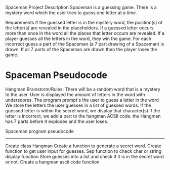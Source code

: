 Spaceman Project
Description
Spaceman is a guessing game. There is a mystery word which the user tries to guess one letter at a time.

Requirements
If the guessed letter is in the mystery word, the position(s) of the letter(s) are revealed in the placeholders.
If a guessed letter occurs more than once in the word all the places that letter occurs are revealed.
If a player guesses all the letters in the word, they win the game.
For each incorrect guess a part of the Spaceman (a 7 part drawing of a Spaceman) is drawn.
If all 7 parts of the Spaceman are drawn then the player loses the game.

# Spaceman Pseudocode

Hangman Brainstorm/Rules:
There will be a random word that is a mystery to the user.
User is displayed the amount of letters in the word with underscores.
The program prompt's the user to guess a letter in the word
We store the letters the user guesses in a list of guessed words.
If the guessed letter is within the secret word, we display that character(s)
If the letter is incorrect, we add a part to the hangman ACSII code.
the Hangman has 7 parts before it explodes and the user loses.


Spaceman program pseudocode
**************************
Create class Hangman
Create a function to generate a secret word.
Create function to get user input for guesses.
Sep function to check char or string
display function
Store guesses into a list and check if it is in the secret word or not.
Create a hangman ascii code function.
